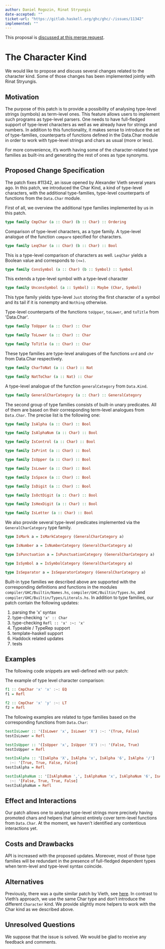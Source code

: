```yaml
---
author: Daniel Rogozin, Rinat Stryungis
date-accepted: ""
ticket-url: "https://gitlab.haskell.org/ghc/ghc/-/issues/11342"
implemented: ""
---
```


This proposal is [discussed at this merge request](https://gitlab.haskell.org/ghc/ghc/-/merge_requests/3598).

# The Character Kind

We would like to propose and discuss several changes related to the character kind. Some of those changes has been implemented jointly with Rinat Stryungis.


## Motivation

The purpose of this patch is to provide a possibility of analysing type-level strings (symbols) as term-level ones. This feature allows users to implement such programs as type-level parsers. One needs to have full-fledged support of type-level characters as well as we already have for strings and numbers. In addition to this functionality, it makes sense to introduce the set of type-families, counterparts of functions defined in the Data.Char module in order to work with type-level strings and chars as usual (more or less).

For more convenience, it’s worth having some of the character-related type families as built-ins and generating the rest of ones as type synonyms.


## Proposed Change Specification

The patch fixes #11342, an issue opened by Alexander Vieth several years ago. In this patch, we introduced the Char Kind, a kind of type-level characters, with the additional type-families, type-level counterparts of functions from the `Data.Char` module.

First of all, we overview the additional type families implemented by us in this patch.

```haskell
type family CmpChar (a :: Char) (b :: Char) :: Ordering
```

Comparison of type-level characters, as a type family. A type-level analogue of the function `compare` specified for characters.

```haskell
type family LeqChar (a :: Char) (b :: Char) :: Bool
```

This is a type-level comparison of characters as well. `LeqChar` yields a Boolean value and corresponds to `(<=)`.

```haskell
type family ConsSymbol (a :: Char) (b :: Symbol) :: Symbol
```

This extends a type-level symbol with a type-level character

```haskell
type family UnconsSymbol (a :: Symbol) :: Maybe (Char, Symbol)
```

This type family yields type-level `Just` storing the first character of a symbol and its tail if it is nonempty and `Nothing` otherwise.


Type-level counterparts of the functions `toUpper`, `toLower`, and `toTitle` from 'Data.Char'.

```haskell
type family ToUpper (a :: Char) :: Char

type family ToLower (a :: Char) :: Char

type family ToTitle (a :: Char) :: Char
```

These type families are type-level analogues of the functions `ord` and `chr` from Data.Char respectively.

```haskell
type family CharToNat (a :: Char) :: Nat

type family NatToChar (a :: Nat) :: Char
```

A type-level analogue of the function `generalCategory` from `Data.Kind`.

```haskell
type family GeneralCharCategory (a :: Char) :: GeneralCategory
```


The second group of type families consists of built-in unary predicates. All of them are based on their corresponding term-level analogues from `Data.Char`. The precise list is the following one:

```haskell
type family IsAlpha (a :: Char) :: Bool

type family IsAlphaNum (a :: Char) :: Bool

type family IsControl (a :: Char) :: Bool

type family IsPrint (a :: Char) :: Bool

type family IsUpper (a :: Char) :: Bool

type family IsLower (a :: Char) :: Bool

type family IsSpace (a :: Char) :: Bool

type family IsDigit (a :: Char) :: Bool

type family IsOctDigit (a :: Char) :: Bool

type family IsHexDigit (a :: Char) :: Bool

type family IsLetter (a :: Char) :: Bool
```

We also provide several type-level predicates implemented via the `GeneralCharCategory` type family.

```haskell
type IsMark a = IsMarkCategory (GeneralCharCategory a)

type IsNumber a = IsNumberCategory (GeneralCharCategory a)

type IsPunctuation a = IsPunctuationCategory (GeneralCharCategory a)

type IsSymbol a = IsSymbolCategory (GeneralCharCategory a)

type IsSeparator a = IsSeparatorCategory (GeneralCharCategory a)
```

Built-in type families we described above are supported with the corresponding definitions and functions in the modules `compiler/GHC/Builtin/Names.hs`, `compiler/GHC/Builtin/Types.hs`, and `compiler/GHC/Builtin/Types/Literals.hs`. In addition to type families, our patch contain the following updates:

1. parsing the 'x' syntax
2. type-checking `'x' :: Char`
3. type-checking `Refl :: 'x' :~: 'x'`
4. Typeable / TypeRep support
5. template-haskell support
6. Haddock related updates
7. tests


## Examples

The following code snippets are well-defined with our patch:

The example of type level character comparison:
```haskell
f1 :: CmpChar 'x' 'x' :~: EQ
f1 = Refl

f2 :: CmpChar 'x' 'y' :~: LT
f2 = Refl
```

The following examples are related to type families based on the corresponding functions from `Data.Char`:
```haskell
testIsLower :: '(IsLower 'x', IsLower 'X') :~: '(True, False)
testIsLower = Refl

testIsUpper :: '(IsUpper 'x', IsUpper 'X') :~: '(False, True)
testIsUpper = Refl

testIsAlpha :: '[IsAlpha 'X', IsAlpha 'x', IsAlpha '6', IsAlpha '/']
  :~: '[True, True, False, False]
testIsAlpha = Refl

testIsAlphaNum :: '[IsAlphaNum ',', IsAlphaNum 'x', IsAlphaNum '6', IsAlphaNum '/']
  :~: '[False, True, True, False]
testIsAlphaNum = Refl
```

## Effect and Interactions

Our patch allows one to analyse type-level strings more precisely having promoted chars and helpers that almost entirely cover term-level functions from `Data.Char`. At the moment, we haven't identified any contentious interactions yet.


## Costs and Drawbacks
API is increased with the proposed updates. Moreover, most of those type families will be redundant in the presence of full-fledged dependent types when term-level and type-level syntax coincide.


## Alternatives
Previously, there was a quite similar patch by Vieth, see [here](https://gitlab.haskell.org/ghc/ghc/-/issues/11342#note_173991). In contrast to Vieth’s approach, we use the same Char type and don’t introduce the different `Character` kind. We provide slightly more helpers to work with the Char kind as we described above.


## Unresolved Questions
We suppose that the issue is solved. We would be glad to receive any feedback and comments.
